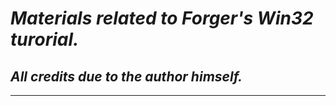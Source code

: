 # ***Materials related to Forger's Win32 turorial.***
## ***All credits due to the author himself.***
--------------------------------
